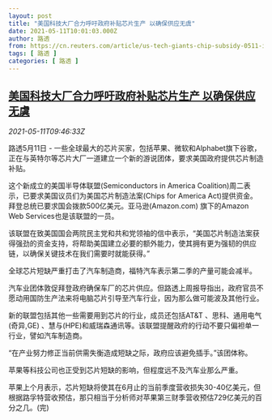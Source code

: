 ```yaml
---
layout: post
title: "美国科技大厂合力呼吁政府补贴芯片生产 以确保供应无虞"
date: 2021-05-11T10:01:03.000Z
author: 路透
from: https://cn.reuters.com/article/us-tech-giants-chip-subsidy-0511-idCNKBS2CS11Z
tags: [ 路透 ]
categories: [ 路透 ]
---
```

<!--1620727263000-->
[美国科技大厂合力呼吁政府补贴芯片生产 以确保供应无虞](https://cn.reuters.com/article/us-tech-giants-chip-subsidy-0511-idCNKBS2CS11Z)
------

<div>
<div><i>2021-05-11T09:46:33Z</i></div><p>路透5月11日 - 一些全球最大的芯片买家，包括苹果、微软和Alphabet旗下谷歌，正在与英特尔等芯片大厂一道建立一个新的游说团体，要求美国政府提供芯片制造补贴。</p><p>这个新成立的美国半导体联盟(Semiconductors in America Coalition)周二表示，已要求美国议员们为美国芯片制造法案(Chips for America Act)提供资金。拜登总统已要求国会拨款500亿美元。亚马逊(Amazon.com) 旗下的Amazon Web Services也是该联盟的一员。</p><p>该联盟在致美国国会两院民主党和共和党领袖的信中表示，“美国芯片制造法案获得强劲的资金支持，将帮助美国建立必要的额外能力，使其拥有更为强韧的供应链，以确保关键技术在我们需要时就能获得。”</p><p>全球芯片短缺严重打击了汽车制造商，福特汽车表示第二季的产量可能会减半。</p><p>汽车业团体敦促拜登政府确保车厂的芯片供应。但路透上周报导指出，政府官员不愿动用国防生产法来将电脑芯片引导至汽车行业，因为那么做可能波及其他行业。</p><p>新的联盟包括其他一些需要用到芯片的行业，成员还包括AT&amp;T 、思科、通用电气(奇异,GE) 、慧与(HPE)和威瑞森通讯等。该联盟提醒政府的行动不要只偏袒单一行业，譬如汽车制造商。</p><p>“在产业努力修正当前供需失衡造成短缺之际，政府应该避免插手。”该团体称。</p><p>苹果等科技公司也正受到芯片短缺的影响，但程度远不及汽车业那么严重。</p><p>苹果上个月表示，芯片短缺将使其在6月止的当前季度营收损失30-40亿美元，但根据路孚特营收预估，那只相当于分析师对苹果第三财季营收预估729亿美元的百分之几。(完)</p>
</div>

